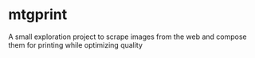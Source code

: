 # mtgprint
A small exploration project to scrape images from the web and compose them for printing while optimizing quality
